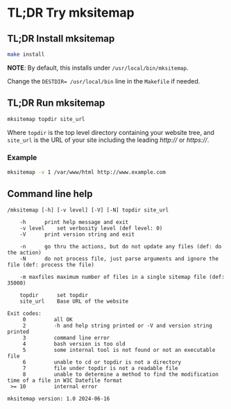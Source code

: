 # TL;DR Try mksitemap

## TL;DR Install mksitemap

```sh
make install
```

**NOTE**: By default, this installs under `/usr/local/bin/mksitemap`.

Change the `DESTDIR= /usr/local/bin` line in the `Makefile` if needed.

## TL;DR Run mksitemap

```sh
mksitemap topdir site_url
```

Where `topdir` is the top level directory containing your website tree,
and `site_url` is the URL of your site including the leading _http://_ or _https://_.

### Example

```sh
mksitemap -v 1 /var/www/html http://www.example.com
```

## Command line help

```
/mksitemap [-h] [-v level] [-V] [-N] topdir site_url

	-h		print help message and exit
	-v level	set verbosity level (def level: 0)
	-V		print version string and exit

	-n		go thru the actions, but do not update any files (def: do the action)
	-N		do not process file, just parse arguments and ignore the file (def: process the file)

	-m maxfiles	maximum number of files in a single sitemap file (def: 35000)

	topdir		set topdir
	site_url	Base URL of the website

Exit codes:
     0         all OK
     2         -h and help string printed or -V and version string printed
     3         command line error
     4         bash version is too old
     5	       some internal tool is not found or not an executable file
     6	       unable to cd or topdir is not a directory
     7	       file under topdir is not a readable file
     8	       unable to determine a method to find the modification time of a file in W3C Datefile format
 >= 10         internal error

mksitemap version: 1.0 2024-06-16
```

